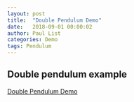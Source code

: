 ```yaml
---
layout: post
title:  "Double Pendulum Demo"
date:   2018-09-01 00:00:02
author: Paul List
categories: Demo
tags: Pendulum
---
```


## Double pendulum example

[Double Pendulum Demo](https://listpau.github.io/pendulum/pendularm2.html)
